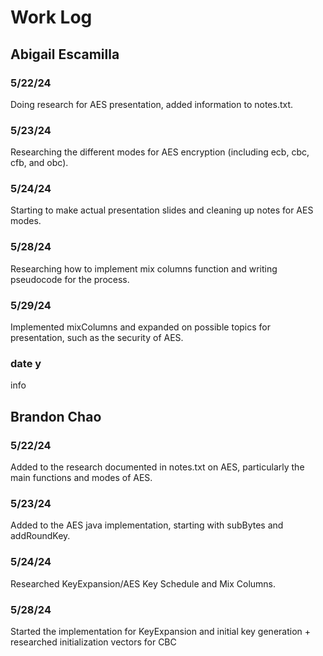 # Work Log

## Abigail Escamilla

### 5/22/24
  Doing research for AES presentation, added information to notes.txt.

### 5/23/24
  Researching the different modes for AES encryption (including ecb, cbc, cfb, and obc). 

### 5/24/24
  Starting to make actual presentation slides and cleaning up notes for AES modes. 
  
### 5/28/24
  Researching how to implement mix columns function and writing pseudocode for the process. 
  
### 5/29/24
  Implemented mixColumns and expanded on possible topics for presentation, such as the security of AES.

### date y
  info


## Brandon Chao

### 5/22/24
  Added to the research documented in notes.txt on AES, particularly the main functions and modes of AES.

### 5/23/24
  Added to the AES java implementation, starting with subBytes and addRoundKey.

### 5/24/24
  Researched KeyExpansion/AES Key Schedule and Mix Columns.

### 5/28/24
  Started the implementation for KeyExpansion and initial key generation + researched initialization vectors for CBC
